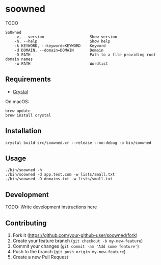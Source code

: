# soowned

TODO

```
SoOwned
    -v, --version                    Show version
    -h, --help                       Show help
    -k KEYWORD, --keyword=KEYWORD    Keyword
    -d DOMAIN, --domain=DOMAIN       Domain
    -D PATH                          Path to a file providing root domain names
    -w PATH                          Wordlist
```

## Requirements

- [Crystal](https://crystal-lang.org/install/)

On macOS:

```
brew update
brew install crystal
```

## Installation

```
crystal build src/soowned.cr --release --no-debug -o bin/soowned
```

## Usage

```
./bin/soowned -h
./bin/soowned -d app.test.com -w lists/small.txt
./bin/soowned -D domains.txt -w lists/small.txt
```

## Development

TODO: Write development instructions here

## Contributing

1. Fork it (<https://github.com/your-github-user/soowned/fork>)
2. Create your feature branch (`git checkout -b my-new-feature`)
3. Commit your changes (`git commit -am 'Add some feature'`)
4. Push to the branch (`git push origin my-new-feature`)
5. Create a new Pull Request